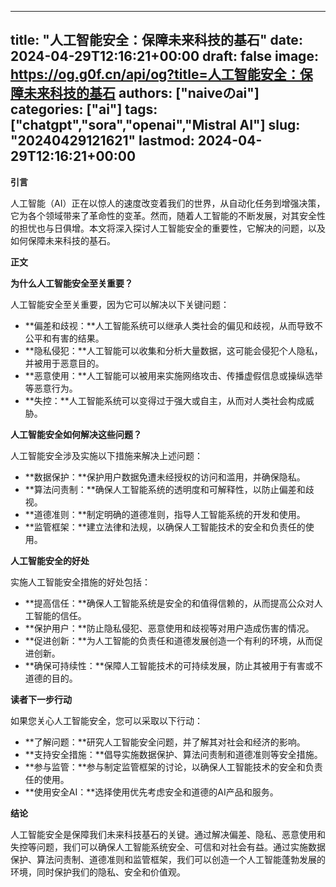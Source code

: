 
---
title: "人工智能安全：保障未来科技的基石"
date: 2024-04-29T12:16:21+00:00
draft: false
image: https://og.g0f.cn/api/og?title=人工智能安全：保障未来科技的基石
authors: ["naiveのai"]
categories: ["ai"]
tags: ["chatgpt","sora","openai","Mistral AI"]
slug: "20240429121621"
lastmod: 2024-04-29T12:16:21+00:00
---
**引言**

人工智能（AI）正在以惊人的速度改变着我们的世界，从自动化任务到增强决策，它为各个领域带来了革命性的变革。然而，随着人工智能的不断发展，对其安全性的担忧也与日俱增。本文将深入探讨人工智能安全的重要性，它解决的问题，以及如何保障未来科技的基石。

**正文**

**为什么人工智能安全至关重要？**

人工智能安全至关重要，因为它可以解决以下关键问题：

- **偏差和歧视：**人工智能系统可以继承人类社会的偏见和歧视，从而导致不公平和有害的结果。
- **隐私侵犯：**人工智能可以收集和分析大量数据，这可能会侵犯个人隐私，并被用于恶意目的。
- **恶意使用：**人工智能可以被用来实施网络攻击、传播虚假信息或操纵选举等恶意行为。
- **失控：**人工智能系统可以变得过于强大或自主，从而对人类社会构成威胁。

**人工智能安全如何解决这些问题？**

人工智能安全涉及实施以下措施来解决上述问题：

- **数据保护：**保护用户数据免遭未经授权的访问和滥用，并确保隐私。
- **算法问责制：**确保人工智能系统的透明度和可解释性，以防止偏差和歧视。
- **道德准则：**制定明确的道德准则，指导人工智能系统的开发和使用。
- **监管框架：**建立法律和法规，以确保人工智能技术的安全和负责任的使用。

**人工智能安全的好处**

实施人工智能安全措施的好处包括：

- **提高信任：**确保人工智能系统是安全的和值得信赖的，从而提高公众对人工智能的信任。
- **保护用户：**防止隐私侵犯、恶意使用和歧视等对用户造成伤害的情况。
- **促进创新：**为人工智能的负责任和道德发展创造一个有利的环境，从而促进创新。
- **确保可持续性：**保障人工智能技术的可持续发展，防止其被用于有害或不道德的目的。

**读者下一步行动**

如果您关心人工智能安全，您可以采取以下行动：

- **了解问题：**研究人工智能安全问题，并了解其对社会和经济的影响。
- **支持安全措施：**倡导实施数据保护、算法问责制和道德准则等安全措施。
- **参与监管：**参与制定监管框架的讨论，以确保人工智能技术的安全和负责任的使用。
- **使用安全AI：**选择使用优先考虑安全和道德的AI产品和服务。

**结论**

人工智能安全是保障我们未来科技基石的关键。通过解决偏差、隐私、恶意使用和失控等问题，我们可以确保人工智能系统安全、可信和对社会有益。通过实施数据保护、算法问责制、道德准则和监管框架，我们可以创造一个人工智能蓬勃发展的环境，同时保护我们的隐私、安全和价值观。